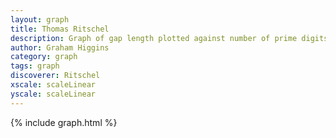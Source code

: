 ```yaml
---
layout: graph
title: Thomas Ritschel
description: Graph of gap length plotted against number of prime digits
author: Graham Higgins
category: graph
tags: graph
discoverer: Ritschel
xscale: scaleLinear
yscale: scaleLinear
---
```


{% include graph.html %}

